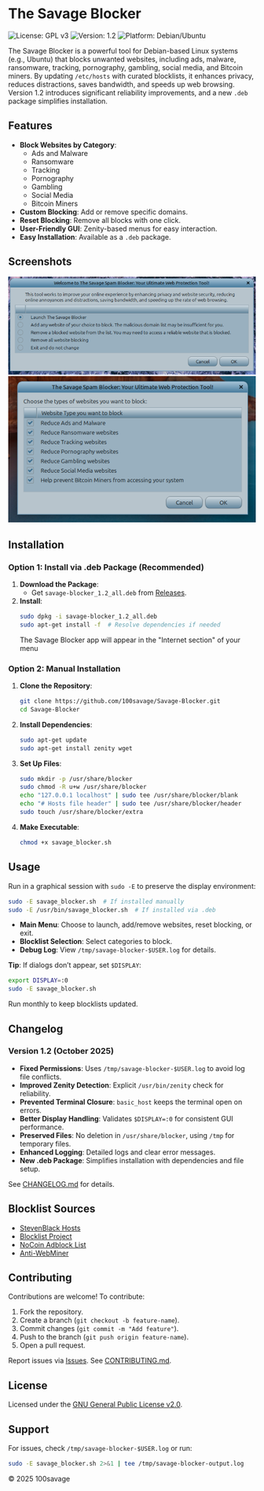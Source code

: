 # The Savage Blocker

![License: GPL v3](https://img.shields.io/badge/License-GPLv3-blue.svg)
![Version: 1.2](https://img.shields.io/badge/Version-1.2-green.svg)
![Platform: Debian/Ubuntu](https://img.shields.io/badge/Platform-Debian%2FUbuntu-orange.svg)

The Savage Blocker is a powerful tool for Debian-based Linux systems (e.g., Ubuntu) that blocks unwanted websites, including ads, malware, ransomware, tracking, pornography, gambling, social media, and Bitcoin miners. By updating `/etc/hosts` with curated blocklists, it enhances privacy, reduces distractions, saves bandwidth, and speeds up web browsing. Version 1.2 introduces significant reliability improvements, and a new `.deb` package simplifies installation.

## Features

- **Block Websites by Category**:
  - Ads and Malware
  - Ransomware
  - Tracking
  - Pornography
  - Gambling
  - Social Media
  - Bitcoin Miners
- **Custom Blocking**: Add or remove specific domains.
- **Reset Blocking**: Remove all blocks with one click.
- **User-Friendly GUI**: Zenity-based menus for easy interaction.
- **Easy Installation**: Available as a `.deb` package.

## Screenshots


![Menu 1](https://raw.githubusercontent.com/100savage/Savage-Blocker/main/images/menu1.png)
![Menu 2](https://raw.githubusercontent.com/100savage/Savage-Blocker/main/images/menu2.png)


## Installation

### Option 1: Install via .deb Package (Recommended)
1. **Download the Package**:
   - Get `savage-blocker_1.2_all.deb` from [Releases](https://github.com/100savage/Savage-Blocker/blob/main/savage_blocker_1.2_all.deb).
2. **Install**:
   ```bash
   sudo dpkg -i savage-blocker_1.2_all.deb
   sudo apt-get install -f  # Resolve dependencies if needed
   ```
   The Savage Blocker app will appear in the "Internet section" of your menu
  
### Option 2: Manual Installation
1. **Clone the Repository**:
   ```bash
   git clone https://github.com/100savage/Savage-Blocker.git
   cd Savage-Blocker
   ```
2. **Install Dependencies**:
   ```bash
   sudo apt-get update
   sudo apt-get install zenity wget
   ```
3. **Set Up Files**:
   ```bash
   sudo mkdir -p /usr/share/blocker
   sudo chmod -R u+w /usr/share/blocker
   echo "127.0.0.1 localhost" | sudo tee /usr/share/blocker/blank
   echo "# Hosts file header" | sudo tee /usr/share/blocker/header
   sudo touch /usr/share/blocker/extra
   ```
4. **Make Executable**:
   ```bash
   chmod +x savage_blocker.sh
   ```

## Usage

Run in a graphical session with `sudo -E` to preserve the display environment:
```bash
sudo -E savage_blocker.sh  # If installed manually
sudo -E /usr/bin/savage_blocker.sh  # If installed via .deb
```

- **Main Menu**: Choose to launch, add/remove websites, reset blocking, or exit.
- **Blocklist Selection**: Select categories to block.
- **Debug Log**: View `/tmp/savage-blocker-$USER.log` for details.

**Tip**: If dialogs don’t appear, set `$DISPLAY`:
```bash
export DISPLAY=:0
sudo -E savage_blocker.sh
```

Run monthly to keep blocklists updated.

## Changelog

### Version 1.2 (October 2025)
- **Fixed Permissions**: Uses `/tmp/savage-blocker-$USER.log` to avoid log file conflicts.
- **Improved Zenity Detection**: Explicit `/usr/bin/zenity` check for reliability.
- **Prevented Terminal Closure**: `basic_host` keeps the terminal open on errors.
- **Better Display Handling**: Validates `$DISPLAY=:0` for consistent GUI performance.
- **Preserved Files**: No deletion in `/usr/share/blocker`, using `/tmp` for temporary files.
- **Enhanced Logging**: Detailed logs and clear error messages.
- **New .deb Package**: Simplifies installation with dependencies and file setup.

See [CHANGELOG.md](CHANGELOG.md) for details.

## Blocklist Sources

- [StevenBlack Hosts](https://github.com/StevenBlack/hosts)
- [Blocklist Project](https://blocklistproject.github.io/Lists)
- [NoCoin Adblock List](https://github.com/hoshsadiq/adblock-nocoin-list)
- [Anti-WebMiner](https://github.com/greatis/Anti-WebMiner)

## Contributing

Contributions are welcome! To contribute:
1. Fork the repository.
2. Create a branch (`git checkout -b feature-name`).
3. Commit changes (`git commit -m "Add feature"`).
4. Push to the branch (`git push origin feature-name`).
5. Open a pull request.

Report issues via [Issues](https://github.com/100savage/Savage-Blocker/issues). See [CONTRIBUTING.md](CONTRIBUTING.md).

## License

Licensed under the [GNU General Public License v2.0](LICENSE).

## Support

For issues, check `/tmp/savage-blocker-$USER.log` or run:
```bash
sudo -E savage_blocker.sh 2>&1 | tee /tmp/savage-blocker-output.log
```

© 2025 100savage








